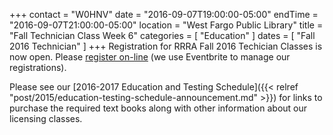 +++
contact = "W0HNV"
date = "2016-09-07T19:00:00-05:00"
endTime = "2016-09-07T21:00:00-05:00"
location = "West Fargo Public Library"
title = "Fall Technician Class Week 6"
categories = [ "Education" ]
dates = [ "Fall 2016 Technician" ]
+++
Registration for RRRA Fall 2016 Techician Classes is now open. Please [register on-line](https://www.eventbrite.com/e/fcc-ham-radio-license-class-tickets-26316726036) (we use Eventbrite to manage our registrations). 

Please see our [2016-2017 Education and Testing Schedule]({{< relref "post/2015/education-testing-schedule-announcement.md" >}}) for links to purchase the required text books along with other information about our licensing classes.
